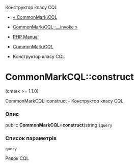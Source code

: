Конструктор класу CQL

-   [« CommonMark\\CQL](class.commonmark-cql.html)
    
-   [CommonMark\\CQL::\_\_invoke »](commonmark-cql.invoke.html)
    
-   [PHP Manual](index.html)
    
-   [CommonMark\\CQL](class.commonmark-cql.html)
    
-   Конструктор класу CQL
    

# CommonMarkCQL::construct

(cmark >= 1.1.0)

CommonMarkCQL::construct - Конструктор класу CQL

### Опис

public **CommonMarkCQL::construct**(string `$query`

### Список параметрів

`query`

Рядок CQL